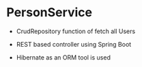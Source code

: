 # PersonService

- CrudRepository function of fetch all Users

- REST based controller using Spring Boot

- Hibernate as an ORM tool is used
